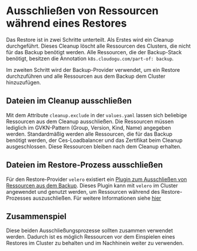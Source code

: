 # Ausschließen von Ressourcen während eines Restores

Das Restore ist in zwei Schritte unterteilt. Als Erstes wird ein Cleanup durchgeführt. Dieses Cleanup löscht alle 
Ressourcen des Clusters, die nicht für das Backup benötigt werden. Alle Ressourcen, die der Backup-Stack benötigt, 
besitzen die Annotation `k8s.cloudogu.com/part-of: backup`. 

Im zweiten Schritt wird der Backup-Provider verwendet, um ein Restore durchzuführen und alle Ressourcen aus dem 
Backup dem Cluster hinzuzufügen.

## Dateien im Cleanup ausschließen

Mit dem Attribute `cleanup.exclude` in der `values.yaml` lassen sich beliebige Ressourcen aus dem Cleanup ausschließen.
Die Ressourcen müssen lediglich im GVKN-Pattern (Group, Version, Kind, Name) angegeben werden. Standardmäßig werden 
alle Ressourcen, die für das Backup benötigt werden, der Ces-Loadbalancer und das Zertifikat beim Cleanup 
ausgeschlossen. Diese Ressourcen bleiben nach dem Cleanup erhalten.

## Dateien im Restore-Prozess ausschließen

Für den Restore-Provider `velero` existiert ein 
[Plugin zum Ausschließen von Ressourcen aus dem Backup](https://github.com/cloudogu/velero-plugin-for-restore-exclude/). 
Dieses Plugin kann mit `velero` im Cluster angewendet und genutzt werden, um Ressourcen während des 
Restore-Prozesses auszuschließen. Für weitere Informationen siehe [hier](https://github.com/cloudogu/k8s-velero/blob/develop/docs/exclude_out_of_restore_de.md)

## Zusammenspiel

Diese beiden Ausschließungsprozesse sollten zusammen verwendet werden. Dadurch ist es möglich Ressourcen
vor dem Einspielen eines Restores im Cluster zu behalten und im Nachhinein weiter zu verwenden.
